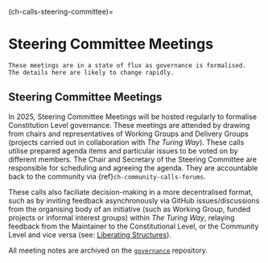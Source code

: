 (ch-calls-steering-committee)=
# Steering Committee Meetings 

```{warning} 
These meetings are in a state of flux as governance is formalised.
The details here are likely to change rapidly.
```

## Steering Committee Meetings
In 2025, Steering Committee Meetings will be hosted regularly to formalise Constitution Level governance.
These meetings are attended by drawing from chairs and representatives of Working Groups and Delivery Groups (projects carried out in collaboration with _The Turing Way_).
These calls utilise prepared agenda items and particular issues to be voted on by different members.
The Chair and Secretary of the Steering Committee are responsible for scheduling and agreeing the agenda. 
They are accountable back to the community via {ref}`ch-community-calls-forums`.

These calls also faciliate decision-making in a more decentralised format, such as by inviting feedback asynchronously via GitHub issues/discussions from the organising body of an initiative (such as Working Group, funded projects or informal interest groups) within _The Turing Way_, relaying feedback from the Maintainer to the Constitutional Level, or the Community Level and vice versa (see: [Liberating Structures](https://www.liberatingstructures.com/)).

All meeting notes are archived on the [`governance`](https://github.com/the-turing-way/governance) repository. 
